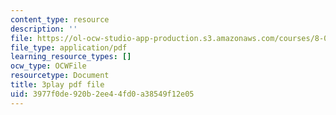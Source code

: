 ```yaml
---
content_type: resource
description: ''
file: https://ol-ocw-studio-app-production.s3.amazonaws.com/courses/8-01sc-classical-mechanics-fall-2016/3977f0de920b2ee44fd0a38549f12e05_ayIgWaBE0aw.pdf
file_type: application/pdf
learning_resource_types: []
ocw_type: OCWFile
resourcetype: Document
title: 3play pdf file
uid: 3977f0de-920b-2ee4-4fd0-a38549f12e05
---
```

